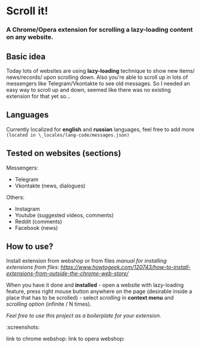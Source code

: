# Scroll it!
### A Chrome/Opera extension for scrolling a lazy-loading content on any website.

## Basic idea
Today lots of websites are using **lazy-loading** technique to show new items/
news/records/ upon scrolling down. Also you're able to scroll up in lots of
messengers like Telegram/Vkontakte to see old messages. So I needed an easy way
to scroll up and down, seemed like there was no existing extension for that yet
so...

## Languages
Currently localized for **english** and **russian** languages, feel free to add
more 
` (located in \_locales/lang-code/messages.json) `

## Tested on websites (sections)
Messengers:  
* Telegram  
* Vkontakte (news, dialogues)  

Others:  
* Instagram  
* Youtube (suggested videos, comments)  
* Reddit (comments)  
* Facebook (news)  

## How to use?
Install extension from webshop or from files
*manual for installing extensions from files: https://www.howtogeek.com/120743/how-to-install-extensions-from-outside-the-chrome-web-store/*

When you have it done and **installed** - open a website with lazy-loading
feature, press right mouse button anywhere on the page (desirable inside a place
that has to be scrolled) - select *scrolling* in **context menu**
and *scrolling option* (infinite / N times).

*Feel free to use this project as a boilerplate for your extension.*

:screenshots:

link to chrome webshop:
link to opera webshop:
